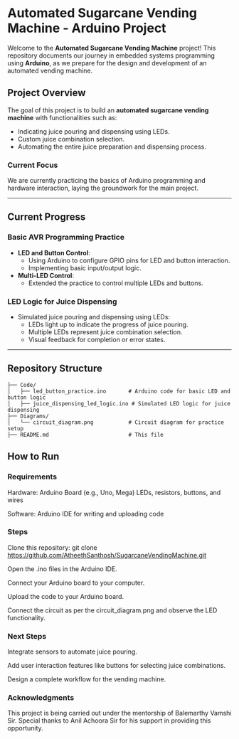 # Automated Sugarcane Vending Machine - Arduino Project

Welcome to the **Automated Sugarcane Vending Machine** project! This repository documents our journey in embedded systems programming using **Arduino**, as we prepare for the design and development of an automated vending machine.

## Project Overview

The goal of this project is to build an **automated sugarcane vending machine** with functionalities such as:
- Indicating juice pouring and dispensing using LEDs.
- Custom juice combination selection.
- Automating the entire juice preparation and dispensing process.

### Current Focus
We are currently practicing the basics of Arduino programming and hardware interaction, laying the groundwork for the main project.

---

## Current Progress

### Basic AVR Programming Practice
- **LED and Button Control**:
  - Using Arduino to configure GPIO pins for LED and button interaction.
  - Implementing basic input/output logic.
- **Multi-LED Control**:
  - Extended the practice to control multiple LEDs and buttons.

### LED Logic for Juice Dispensing
- Simulated juice pouring and dispensing using LEDs:
  - LEDs light up to indicate the progress of juice pouring.
  - Multiple LEDs represent juice combination selection.
  - Visual feedback for completion or error states.

---

## Repository Structure

```plaintext
├── Code/
│   ├── led_button_practice.ino       # Arduino code for basic LED and button logic
│   ├── juice_dispensing_led_logic.ino # Simulated LED logic for juice dispensing
├── Diagrams/
│   └── circuit_diagram.png           # Circuit diagram for practice setup
├── README.md                         # This file
```
## How to Run

### Requirements

Hardware:
Arduino Board (e.g., Uno, Mega)
LEDs, resistors, buttons, and wires

Software:
Arduino IDE for writing and uploading code

### Steps

Clone this repository: git clone https://github.com/AtheethSanthosh/SugarcaneVendingMachine.git

Open the .ino files in the Arduino IDE.

Connect your Arduino board to your computer.

Upload the code to your Arduino board.

Connect the circuit as per the circuit_diagram.png and observe the LED functionality.

### Next Steps

Integrate sensors to automate juice pouring.

Add user interaction features like buttons for selecting juice combinations.

Design a complete workflow for the vending machine.

### Acknowledgments

This project is being carried out under the mentorship of Balemarthy Vamshi Sir. Special thanks to Anil Achoora Sir for his support in providing this opportunity.